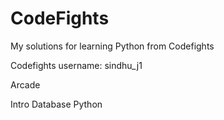 # CodeFights

My solutions for learning Python from Codefights

Codefights username: sindhu_j1

Arcade

  Intro 
  Database 
  Python
